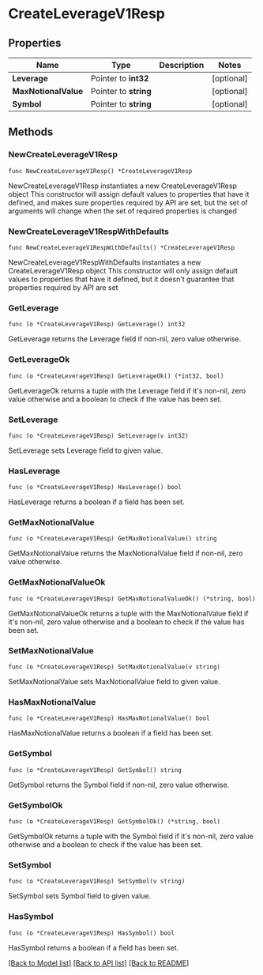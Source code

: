 # CreateLeverageV1Resp

## Properties

Name | Type | Description | Notes
------------ | ------------- | ------------- | -------------
**Leverage** | Pointer to **int32** |  | [optional] 
**MaxNotionalValue** | Pointer to **string** |  | [optional] 
**Symbol** | Pointer to **string** |  | [optional] 

## Methods

### NewCreateLeverageV1Resp

`func NewCreateLeverageV1Resp() *CreateLeverageV1Resp`

NewCreateLeverageV1Resp instantiates a new CreateLeverageV1Resp object
This constructor will assign default values to properties that have it defined,
and makes sure properties required by API are set, but the set of arguments
will change when the set of required properties is changed

### NewCreateLeverageV1RespWithDefaults

`func NewCreateLeverageV1RespWithDefaults() *CreateLeverageV1Resp`

NewCreateLeverageV1RespWithDefaults instantiates a new CreateLeverageV1Resp object
This constructor will only assign default values to properties that have it defined,
but it doesn't guarantee that properties required by API are set

### GetLeverage

`func (o *CreateLeverageV1Resp) GetLeverage() int32`

GetLeverage returns the Leverage field if non-nil, zero value otherwise.

### GetLeverageOk

`func (o *CreateLeverageV1Resp) GetLeverageOk() (*int32, bool)`

GetLeverageOk returns a tuple with the Leverage field if it's non-nil, zero value otherwise
and a boolean to check if the value has been set.

### SetLeverage

`func (o *CreateLeverageV1Resp) SetLeverage(v int32)`

SetLeverage sets Leverage field to given value.

### HasLeverage

`func (o *CreateLeverageV1Resp) HasLeverage() bool`

HasLeverage returns a boolean if a field has been set.

### GetMaxNotionalValue

`func (o *CreateLeverageV1Resp) GetMaxNotionalValue() string`

GetMaxNotionalValue returns the MaxNotionalValue field if non-nil, zero value otherwise.

### GetMaxNotionalValueOk

`func (o *CreateLeverageV1Resp) GetMaxNotionalValueOk() (*string, bool)`

GetMaxNotionalValueOk returns a tuple with the MaxNotionalValue field if it's non-nil, zero value otherwise
and a boolean to check if the value has been set.

### SetMaxNotionalValue

`func (o *CreateLeverageV1Resp) SetMaxNotionalValue(v string)`

SetMaxNotionalValue sets MaxNotionalValue field to given value.

### HasMaxNotionalValue

`func (o *CreateLeverageV1Resp) HasMaxNotionalValue() bool`

HasMaxNotionalValue returns a boolean if a field has been set.

### GetSymbol

`func (o *CreateLeverageV1Resp) GetSymbol() string`

GetSymbol returns the Symbol field if non-nil, zero value otherwise.

### GetSymbolOk

`func (o *CreateLeverageV1Resp) GetSymbolOk() (*string, bool)`

GetSymbolOk returns a tuple with the Symbol field if it's non-nil, zero value otherwise
and a boolean to check if the value has been set.

### SetSymbol

`func (o *CreateLeverageV1Resp) SetSymbol(v string)`

SetSymbol sets Symbol field to given value.

### HasSymbol

`func (o *CreateLeverageV1Resp) HasSymbol() bool`

HasSymbol returns a boolean if a field has been set.


[[Back to Model list]](../README.md#documentation-for-models) [[Back to API list]](../README.md#documentation-for-api-endpoints) [[Back to README]](../README.md)


